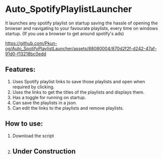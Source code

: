 # Auto_SpotifyPlaylistLauncher
It launches any spotify playlist on startup saving the hassle of opening the browser and navigating to your favourate playlists, every time on windows startup.
(If you use a browser to get around spotify's ads)


https://github.com/Pkun-og/Auto_SpotifyPlaylistLauncher/assets/88080004/870d2f2f-d242-47af-91d0-f13218bc0edd



## Features:
1. Uses Spotify playlist links to save those playlists and open when required by clicking.
2. Uses the links to get the titles of the playlists and displays them.
3. Has a toggle for running on startup.
4. Can save the playlists in a json.
5. Can edit the links to the playlists and remove playlists.

## How to use:
1. Download the script
2. ## Under Construction
